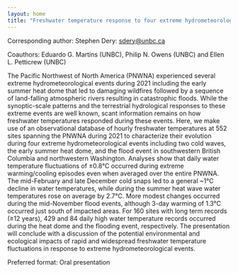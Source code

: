 ```yaml
---
layout: home
title: "Freshwater temperature response to four extreme hydrometeorological events in 2021 across the Pacific Northwest of North America"
---
```



Corresponding author: Stephen Dery: sdery@unbc.ca

Coauthors: Eduardo G. Martins (UNBC), Philip N. Owens (UNBC) and Ellen L. Petticrew (UNBC) 

The Pacific Northwest of North America (PNWNA) experienced several extreme hydrometeorological events during 2021 including the early summer heat dome that led to damaging wildfires followed by a sequence of land-falling atmospheric rivers resulting in catastrophic floods. While the synoptic-scale patterns and the terrestrial hydrological responses to these extreme events are well known, scant information remains on how freshwater temperatures responded during these events. Here, we make use of an observational database of hourly freshwater temperatures at 552 sites spanning the PNWNA during 2021 to characterize their evolution during four extreme hydrometeorological events including two cold waves, the early summer heat dome, and the flood event in southwestern British Columbia and northwestern Washington. Analyses show that daily water temperature fluctuations of ±0.8°C occurred during extreme warming/cooling episodes even when averaged over the entire PNWNA. The mid-February and late December cold snaps led to a general ~1°C decline in water temperatures, while during the summer heat wave water temperatures rose on average by 2.7°C. More modest changes occurred during the mid-November flood events, although 3-day warming of 1.3°C occurred just south of impacted areas. For 160 sites with long term records (≥12 years), 429 and 84 daily high water temperature records occurred during the heat dome and the flooding event, respectively. The presentation will conclude with a discussion of the potential environmental and ecological impacts of rapid and widespread freshwater temperature fluctuations in response to extreme hydrometeorological events.

Preferred format: Oral presentation

